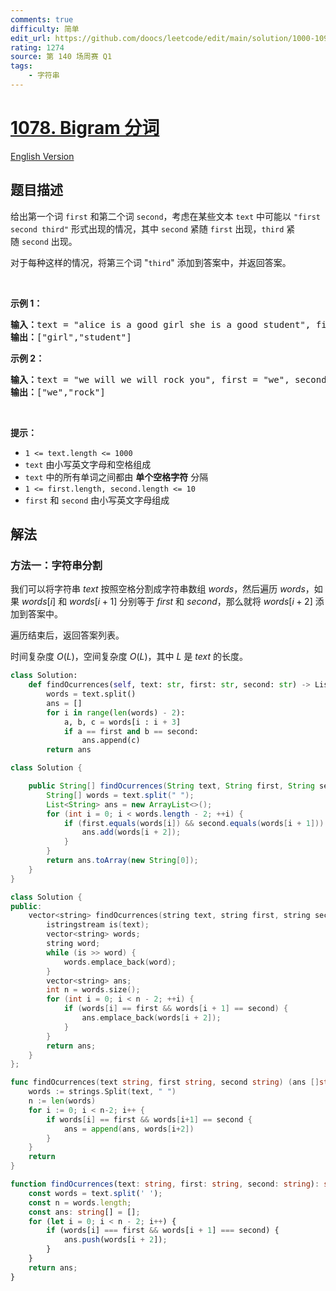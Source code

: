 ```yaml
---
comments: true
difficulty: 简单
edit_url: https://github.com/doocs/leetcode/edit/main/solution/1000-1099/1078.Occurrences%20After%20Bigram/README.md
rating: 1274
source: 第 140 场周赛 Q1
tags:
    - 字符串
---
```


# [1078. Bigram 分词](https://leetcode.cn/problems/occurrences-after-bigram)

[English Version](/solution/1000-1099/1078.Occurrences%20After%20Bigram/README_EN.md)

## 题目描述

<!-- 这里写题目描述 -->

<p>给出第一个词&nbsp;<code>first</code> 和第二个词&nbsp;<code>second</code>，考虑在某些文本&nbsp;<code>text</code>&nbsp;中可能以 <code>"first second third"</code> 形式出现的情况，其中&nbsp;<code>second</code>&nbsp;紧随&nbsp;<code>first</code>&nbsp;出现，<code>third</code>&nbsp;紧随&nbsp;<code>second</code>&nbsp;出现。</p>

<p>对于每种这样的情况，将第三个词 "<code>third</code>" 添加到答案中，并返回答案。</p>

<p>&nbsp;</p>

<p><strong>示例 1：</strong></p>

<pre>
<strong>输入：</strong>text = "alice is a good girl she is a good student", first = "a", second = "good"
<strong>输出：</strong>["girl","student"]
</pre>

<p><strong>示例 2：</strong></p>

<pre>
<strong>输入：</strong>text = "we will we will rock you", first = "we", second = "will"
<strong>输出：</strong>["we","rock"]
</pre>

<p>&nbsp;</p>

<p><strong>提示：</strong></p>

<ul>
	<li><code>1 &lt;= text.length &lt;= 1000</code></li>
	<li><code>text</code>&nbsp;由小写英文字母和空格组成</li>
	<li><code>text</code> 中的所有单词之间都由 <strong>单个空格字符</strong> 分隔</li>
	<li><code>1 &lt;= first.length, second.length &lt;= 10</code></li>
	<li><code>first</code> 和&nbsp;<code>second</code>&nbsp;由小写英文字母组成</li>
</ul>

## 解法

### 方法一：字符串分割

我们可以将字符串 $text$ 按照空格分割成字符串数组 $words$，然后遍历 $words$，如果 $words[i]$ 和 $words[i+1]$ 分别等于 $first$ 和 $second$，那么就将 $words[i+2]$ 添加到答案中。

遍历结束后，返回答案列表。

时间复杂度 $O(L)$，空间复杂度 $O(L)$，其中 $L$ 是 $text$ 的长度。

<!-- tabs:start -->

```python
class Solution:
    def findOcurrences(self, text: str, first: str, second: str) -> List[str]:
        words = text.split()
        ans = []
        for i in range(len(words) - 2):
            a, b, c = words[i : i + 3]
            if a == first and b == second:
                ans.append(c)
        return ans
```

```java
class Solution {

    public String[] findOcurrences(String text, String first, String second) {
        String[] words = text.split(" ");
        List<String> ans = new ArrayList<>();
        for (int i = 0; i < words.length - 2; ++i) {
            if (first.equals(words[i]) && second.equals(words[i + 1])) {
                ans.add(words[i + 2]);
            }
        }
        return ans.toArray(new String[0]);
    }
}
```

```cpp
class Solution {
public:
    vector<string> findOcurrences(string text, string first, string second) {
        istringstream is(text);
        vector<string> words;
        string word;
        while (is >> word) {
            words.emplace_back(word);
        }
        vector<string> ans;
        int n = words.size();
        for (int i = 0; i < n - 2; ++i) {
            if (words[i] == first && words[i + 1] == second) {
                ans.emplace_back(words[i + 2]);
            }
        }
        return ans;
    }
};
```

```go
func findOcurrences(text string, first string, second string) (ans []string) {
	words := strings.Split(text, " ")
	n := len(words)
	for i := 0; i < n-2; i++ {
		if words[i] == first && words[i+1] == second {
			ans = append(ans, words[i+2])
		}
	}
	return
}
```

```ts
function findOcurrences(text: string, first: string, second: string): string[] {
    const words = text.split(' ');
    const n = words.length;
    const ans: string[] = [];
    for (let i = 0; i < n - 2; i++) {
        if (words[i] === first && words[i + 1] === second) {
            ans.push(words[i + 2]);
        }
    }
    return ans;
}
```

<!-- tabs:end -->

<!-- end -->
